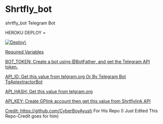 # Shrtfly_bot
shrtfly_bot Telegram Bot

HEROKU DEPLOY = <a href="https://heroku.com/deploy?template=https://github.com/shiva20991/Shrtfly_bot">

  <img src="https://www.herokucdn.com/deploy/button.svg" alt="Deploy">\
  
  

Required Variables

BOT_TOKEN: Create a bot using @BotFather, and get the Telegram API token.

API_ID: Get this value from telgram.org Or By Telegram Bot TgApiextractorBot

API_HASH: Get this value from telgram.org

API_KEY: Create GPlink account then get this value from Shrtflylink API

Credit: 
https://github.com/CyberBoyAyush For His Repo (I Just Edited This Repo-Credit goes for him)
